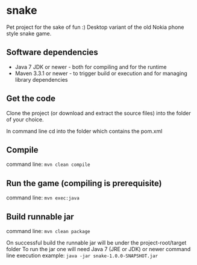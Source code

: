 # snake
Pet project for the sake of fun :)
Desktop variant of the old Nokia phone style snake game.

## Software dependencies
* Java 7 JDK or newer - both for compiling and for the runtime
* Maven 3.3.1 or newer - to trigger build or execution and for managing library dependencies

## Get the code
Clone the project (or download and extract the source files) into the folder of your choice.

In command line cd into the folder which contains the pom.xml

## Compile
command line:
`mvn clean compile`

## Run the game (compiling is prerequisite)
command line:
`mvn exec:java`

## Build runnable jar
command line:
`mvn clean package`

On successful build the runnable jar will be under the project-root/target folder
To run the jar one will need Java 7 (JRE or JDK) or newer
command line execution example:
`java -jar snake-1.0.0-SNAPSHOT.jar`
